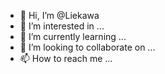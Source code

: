 - 👋 Hi, I’m @Liekawa
- 👀 I’m interested in ...
- 🌱 I’m currently learning ...
- 💞️ I’m looking to collaborate on ...
- 📫 How to reach me ...

<!---
Liekawa/Liekawa is a ✨ special ✨ repository because its `README.md` (this file) appears on your GitHub profile.
You can click the Preview link to take a look at your changes.
--->
